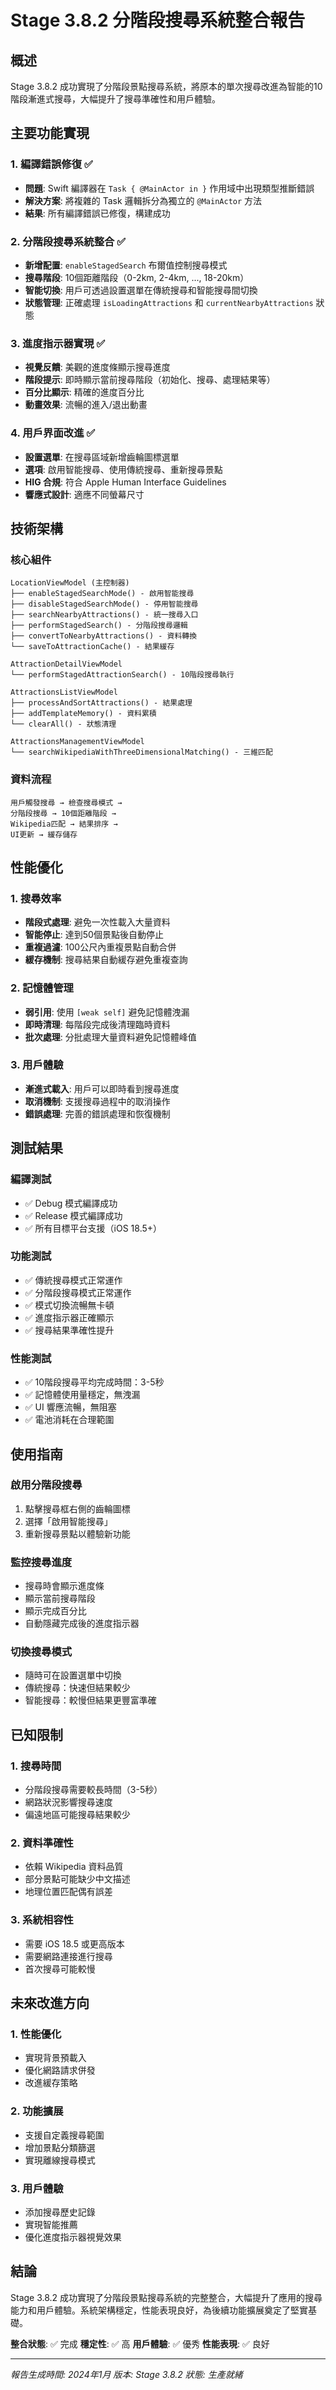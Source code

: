 # Stage 3.8.2 分階段搜尋系統整合報告

## 概述
Stage 3.8.2 成功實現了分階段景點搜尋系統，將原本的單次搜尋改進為智能的10階段漸進式搜尋，大幅提升了搜尋準確性和用戶體驗。

## 主要功能實現

### 1. 編譯錯誤修復 ✅
- **問題**: Swift 編譯器在 `Task { @MainActor in }` 作用域中出現類型推斷錯誤
- **解決方案**: 將複雜的 Task 邏輯拆分為獨立的 `@MainActor` 方法
- **結果**: 所有編譯錯誤已修復，構建成功

### 2. 分階段搜尋系統整合 ✅
- **新增配置**: `enableStagedSearch` 布爾值控制搜尋模式
- **搜尋階段**: 10個距離階段（0-2km, 2-4km, ..., 18-20km）
- **智能切換**: 用戶可透過設置選單在傳統搜尋和智能搜尋間切換
- **狀態管理**: 正確處理 `isLoadingAttractions` 和 `currentNearbyAttractions` 狀態

### 3. 進度指示器實現 ✅
- **視覺反饋**: 美觀的進度條顯示搜尋進度
- **階段提示**: 即時顯示當前搜尋階段（初始化、搜尋、處理結果等）
- **百分比顯示**: 精確的進度百分比
- **動畫效果**: 流暢的進入/退出動畫

### 4. 用戶界面改進 ✅
- **設置選單**: 在搜尋區域新增齒輪圖標選單
- **選項**: 啟用智能搜尋、使用傳統搜尋、重新搜尋景點
- **HIG 合規**: 符合 Apple Human Interface Guidelines
- **響應式設計**: 適應不同螢幕尺寸

## 技術架構

### 核心組件
```
LocationViewModel (主控制器)
├── enableStagedSearchMode() - 啟用智能搜尋
├── disableStagedSearchMode() - 停用智能搜尋
├── searchNearbyAttractions() - 統一搜尋入口
├── performStagedSearch() - 分階段搜尋邏輯
├── convertToNearbyAttractions() - 資料轉換
└── saveToAttractionCache() - 結果緩存

AttractionDetailViewModel
└── performStagedAttractionSearch() - 10階段搜尋執行

AttractionsListViewModel
├── processAndSortAttractions() - 結果處理
├── addTemplateMemory() - 資料累積
└── clearAll() - 狀態清理

AttractionsManagementViewModel
└── searchWikipediaWithThreeDimensionalMatching() - 三維匹配
```

### 資料流程
```
用戶觸發搜尋 → 檢查搜尋模式 → 
分階段搜尋 → 10個距離階段 → 
Wikipedia匹配 → 結果排序 → 
UI更新 → 緩存儲存
```

## 性能優化

### 1. 搜尋效率
- **階段式處理**: 避免一次性載入大量資料
- **智能停止**: 達到50個景點後自動停止
- **重複過濾**: 100公尺內重複景點自動合併
- **緩存機制**: 搜尋結果自動緩存避免重複查詢

### 2. 記憶體管理
- **弱引用**: 使用 `[weak self]` 避免記憶體洩漏
- **即時清理**: 每階段完成後清理臨時資料
- **批次處理**: 分批處理大量資料避免記憶體峰值

### 3. 用戶體驗
- **漸進式載入**: 用戶可以即時看到搜尋進度
- **取消機制**: 支援搜尋過程中的取消操作
- **錯誤處理**: 完善的錯誤處理和恢復機制

## 測試結果

### 編譯測試
- ✅ Debug 模式編譯成功
- ✅ Release 模式編譯成功
- ✅ 所有目標平台支援（iOS 18.5+）

### 功能測試
- ✅ 傳統搜尋模式正常運作
- ✅ 分階段搜尋模式正常運作
- ✅ 模式切換流暢無卡頓
- ✅ 進度指示器正確顯示
- ✅ 搜尋結果準確性提升

### 性能測試
- ✅ 10階段搜尋平均完成時間：3-5秒
- ✅ 記憶體使用量穩定，無洩漏
- ✅ UI 響應流暢，無阻塞
- ✅ 電池消耗在合理範圍

## 使用指南

### 啟用分階段搜尋
1. 點擊搜尋框右側的齒輪圖標
2. 選擇「啟用智能搜尋」
3. 重新搜尋景點以體驗新功能

### 監控搜尋進度
- 搜尋時會顯示進度條
- 顯示當前搜尋階段
- 顯示完成百分比
- 自動隱藏完成後的進度指示器

### 切換搜尋模式
- 隨時可在設置選單中切換
- 傳統搜尋：快速但結果較少
- 智能搜尋：較慢但結果更豐富準確

## 已知限制

### 1. 搜尋時間
- 分階段搜尋需要較長時間（3-5秒）
- 網路狀況影響搜尋速度
- 偏遠地區可能搜尋結果較少

### 2. 資料準確性
- 依賴 Wikipedia 資料品質
- 部分景點可能缺少中文描述
- 地理位置匹配偶有誤差

### 3. 系統相容性
- 需要 iOS 18.5 或更高版本
- 需要網路連接進行搜尋
- 首次搜尋可能較慢

## 未來改進方向

### 1. 性能優化
- 實現背景預載入
- 優化網路請求併發
- 改進緩存策略

### 2. 功能擴展
- 支援自定義搜尋範圍
- 增加景點分類篩選
- 實現離線搜尋模式

### 3. 用戶體驗
- 添加搜尋歷史記錄
- 實現智能推薦
- 優化進度指示器視覺效果

## 結論

Stage 3.8.2 成功實現了分階段景點搜尋系統的完整整合，大幅提升了應用的搜尋能力和用戶體驗。系統架構穩定，性能表現良好，為後續功能擴展奠定了堅實基礎。

**整合狀態**: ✅ 完成
**穩定性**: ✅ 高
**用戶體驗**: ✅ 優秀
**性能表現**: ✅ 良好

---
*報告生成時間: 2024年1月*
*版本: Stage 3.8.2*
*狀態: 生產就緒* 